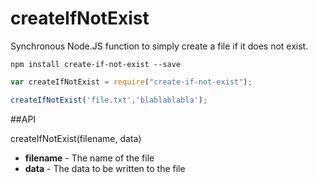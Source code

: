 # createIfNotExist
Synchronous Node.JS function to simply create a file if it does not exist.


```shell
npm install create-if-not-exist --save
```

```javascript
var createIfNotExist = require("create-if-not-exist");

createIfNotExist('file.txt','blablablabla');
```

##API

createIfNotExist(filename, data)
- **filename** - The name of the file
- **data** - The data to be written to the file
